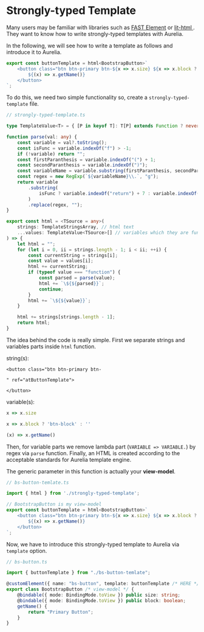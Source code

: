 # Strongly-typed Template

Many users may be familiar with libraries such as [FAST Element](https://www.fast.design/docs/fast-element/declaring-templates) or [lit-html ](https://lit-html.polymer-project.org/). They want to know how to write strongly-typed templates with Aurelia.

In the following, we will see how to write a template as follows and introduce it to Aurelia.

```typescript
export const buttonTemplate = html<BootstrapButton>`
    <button class="btn btn-primary btn-${x => x.size} ${x => x.block ? 'btn-block' : ''}" ref="bsButtonTemplate">
        ${(x) => x.getName()}
    </button>
`;
```

To do this, we need two simple functionality so, create a `strongly-typed-template` file.

```typescript
// strongly-typed-template.ts

type TemplateValue<T> = { [P in keyof T]: T[P] extends Function ? never : P }[keyof T] | ((val: T) => unknown);;

function parse(val: any) {
    const variable = val?.toString();
    const isFunc = variable.indexOf("f") > -1;
    if (!variable) return "";
    const firstParanthesis = variable.indexOf("(") + 1;
    const secondParanthesis = variable.indexOf(")");
    const variableName = variable.substring(firstParanthesis, secondParanthesis) || variable[0];
    const regex = new RegExp(`${variableName}\\.`, "g");
    return variable
        .substring(
            isFunc ? variable.indexOf("return") + 7 : variable.indexOf("=>") + 3
        )
        .replace(regex, "");
}

export const html = <TSource = any>(
    strings: TemplateStringsArray, // html text
    ...values: TemplateValue<TSource>[] // variables which they are functions.
) => {
    let html = "";
    for (let i = 0, ii = strings.length - 1; i < ii; ++i) {
        const currentString = strings[i];
        const value = values[i];
        html += currentString;
        if (typeof value === "function") {
            const parsed = parse(value);
            html += `\${${parsed}}`;
            continue;
        }
        html += `\${${value}}`;
    }

    html += strings[strings.length - 1];
    return html;
}
```

The idea behind the code is really simple. First we separate strings and variables parts inside `html` function.

string\(s\):

```markup
<button class="btn btn-primary btn-

" ref="atButtonTemplate">

</button>
```

variable\(s\):

```typescript
x => x.size

x => x.block ? 'btn-block' : ''

(x) => x.getName()
```

Then, for variable parts we remove lambda part \(`VARIABLE => VARIABLE.`\) by regex via `parse` function. Finally, an HTML is created according to the acceptable standards for Aurelia template engine.

The generic parameter in this function is actually your **view-model**.

```typescript
// bs-button-temlate.ts

import { html } from './strongly-typed-template';

// BootstrapButton is my view-model
export const buttonTemplate = html<BootstrapButton>`
    <button class="btn btn-primary btn-${x => x.size} ${x => x.block ? 'btn-block' : ''}" ref="bsButtonTemplate">
        ${(x) => x.getName()}
    </button>
`;
```

Now, we have to introduce this strongly-typed template to Aurelia via `template` option.

```typescript
// bs-button.ts

import { buttonTemplate } from "./bs-button-temlate";

@customElement({ name: "bs-button", template: buttonTemplate /* HERE */ })
export class BootstrapButton /* view-model */ {
    @bindable({ mode: BindingMode.toView }) public size: string;
    @bindable({ mode: BindingMode.toView }) public block: boolean;
    getName() {
        return "Primary Button";
    }
}
```


